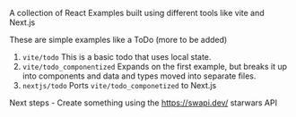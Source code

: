 A collection of React Examples built using different tools like vite and Next.js

These are simple examples like a ToDo (more to be added)

1. `vite/todo` This is a basic todo that uses local state.
2. `vite/todo_componentized` Expands on the first example, but breaks it up into components and data and types moved into separate files.
3. `nextjs/todo` Ports `vite/todo_componetized` to Next.js

Next steps - Create something using the https://swapi.dev/ starwars API
